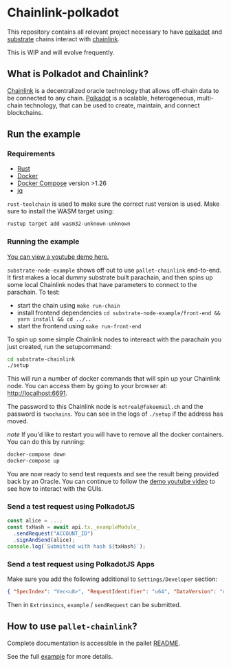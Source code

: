 # Chainlink-polkadot

This repository contains all relevant project necessary to have [polkadot](https://polkadot.network/) and [substrate](https://www.parity.io/substrate/) chains interact with [chainlink](https://chain.link/).

This is WIP and will evolve frequently.

## What is Polkadot and Chainlink?

[Chainlink](https://chain.link/) is a decentralized oracle technology that allows off-chain data to be connected to any chain.
[Polkadot](https://polkadot.network/) is a scalable, heterogeneous, multi-chain technology, that can be used to create, maintain, and connect blockchains.

## Run the example

### Requirements

- [Rust](https://www.rust-lang.org/tools/install)
- [Docker](https://docs.docker.com/get-docker/)
- [Docker Compose](https://docs.docker.com/compose/install/) version >1.26
- [jq](https://stedolan.github.io/jq/download/)

`rust-toolchain` is used to make sure the correct rust version is used. Make sure to install the WASM target using:

```bash
rustup target add wasm32-unknown-unknown
```

### Running the example

[You can view a youtube demo here.](https://www.youtube.com/watch?v=0rZghy0TIOQ&feature=emb_title)

`substrate-node-example` shows off out to use `pallet-chainlink` end-to-end. It first makes a local dummy substrate built parachain, and then spins up some local Chainlink nodes that have parameters to connect to the parachain.
To test:

- start the chain using `make run-chain`
- install frontend dependencies `cd substrate-node-example/front-end && yarn install && cd ../..`
- start the frontend using `make run-front-end`

To spin up some simple Chainlink nodes to intereact with the parachain you just created, run the setupcommand:

```bash
cd substrate-chainlink
./setup
```

This will run a number of docker commands that will spin up your Chainlink node. You can access them by going to your browser at:
[http://localhost:6691](http://localhost:6691/).

The password to this Chainlink node is `notreal@fakeemail.ch` and the password is `twochains`.
You can see in the logs of `./setup` if the address has moved.

_note_
If you'd like to restart you will have to remove all the docker containers. You can do this by running:

```bash
docker-compose down
docker-compose up
```

You are now ready to send test requests and see the result being provided back by an Oracle. You can continue to follow the [demo youtube video](https://www.youtube.com/watch?v=0rZghy0TIOQ&feature=emb_title) to see how to interact with the GUIs.

### Send a test request using PolkadotJS

```js
const alice = ...;
const txHash = await api.tx._exampleModule_
  .sendRequest("ACCOUNT_ID")
  .signAndSend(alice);
console.log(`Submitted with hash ${txHash}`);
```

### Send a test request using PolkadotJS Apps

Make sure you add the following additional to `Settings/Developer` section:

```json
{ "SpecIndex": "Vec<u8>", "RequestIdentifier": "u64", "DataVersion": "u64" }
```

Then in `Extrinsincs`, `example` / `sendRequest` can be submitted.

## How to use `pallet-chainlink`?

Complete documentation is accessible in the pallet [README](pallet-chainlink/README.md).

See the full [example](substrate-node-example/runtime/src/example.rs) for more details.
